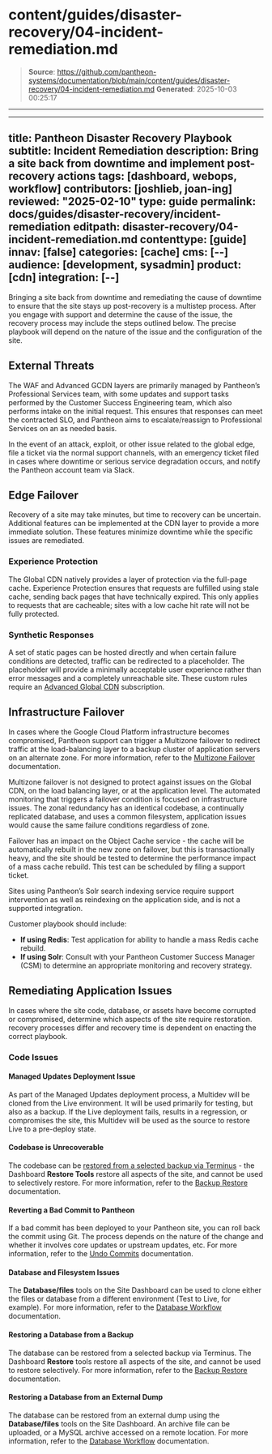 # content/guides/disaster-recovery/04-incident-remediation.md

> **Source**: https://github.com/pantheon-systems/documentation/blob/main/content/guides/disaster-recovery/04-incident-remediation.md
> **Generated**: 2025-10-03 00:25:17

---

---
title: Pantheon Disaster Recovery Playbook
subtitle: Incident Remediation
description: Bring a site back from downtime and implement post-recovery actions
tags: [dashboard, webops, workflow]
contributors: [joshlieb, joan-ing]
reviewed: "2025-02-10"
type: guide
permalink: docs/guides/disaster-recovery/incident-remediation
editpath: disaster-recovery/04-incident-remediation.md
contenttype: [guide]
innav: [false]
categories: [cache]
cms: [--]
audience: [development, sysadmin]
product: [cdn]
integration: [--]
---

Bringing a site back from downtime and remediating the cause of downtime to ensure that the site stays up post-recovery is a multistep process. After you engage with support and determine the cause of the issue, the recovery process may include the steps outlined below. The precise playbook will depend on the nature of the issue and the configuration of the site.

## External Threats

The WAF and Advanced GCDN layers are primarily managed by Pantheon’s Professional Services team, with some updates and support tasks performed by the Customer Success Engineering team, which also performs intake on the initial request. This ensures that responses can meet the contracted SLO, and Pantheon aims to escalate/reassign to Professional Services on an as needed basis.

In the event of an attack, exploit, or other issue related to the global edge, file a ticket via the normal support channels, with an emergency ticket filed in cases where downtime or serious service degradation occurs, and notify the Pantheon account team via Slack.

## Edge Failover

Recovery of a site may take minutes, but time to recovery can be uncertain. Additional features can be implemented at the CDN layer to provide a more immediate solution. These features minimize downtime while the specific issues are remediated.

### Experience Protection

The Global CDN natively provides a layer of protection via the full-page cache. Experience Protection ensures that requests are fulfilled using stale cache, sending back pages that have technically expired. This only applies to requests that are cacheable; sites with a low cache hit rate will not be fully protected.

### Synthetic Responses

A set of static pages can be hosted directly and when certain failure conditions are detected, traffic can be redirected to a placeholder. The placeholder will provide a minimally acceptable user experience rather than error messages and a completely unreachable site. These custom rules require an [Advanced Global CDN](/guides/agcdn) subscription.

## Infrastructure Failover
In cases where the Google Cloud Platform infrastructure becomes compromised, Pantheon support can trigger a Multizone failover to redirect traffic at the load-balancing layer to a backup cluster of application servers on an alternate zone. For more information, refer to the [Multizone Failover](/multizone-failover) documentation.

Multizone failover is not designed to protect against issues on the Global CDN, on the load balancing layer, or at the application level. The automated monitoring that triggers a failover condition is focused on infrastructure issues. The zonal redundancy has an identical codebase, a continually replicated database, and uses a common filesystem, application issues would cause the same failure conditions regardless of zone.

Failover has an impact on the Object Cache service - the cache will be automatically rebuilt in the new zone on failover, but this is transactionally heavy, and the site should be tested to determine the performance impact of a mass cache rebuild. This test can be scheduled by filing a support ticket.

Sites using Pantheon’s Solr search indexing service require support intervention as well as reindexing on the application side, and is not a supported integration.

Customer playbook should include:

- **If using Redis**: Test application for ability to handle a mass Redis cache rebuild.
- **If using Solr**: Consult with your Pantheon Customer Success Manager (CSM) to determine an appropriate monitoring and recovery strategy.

## Remediating Application Issues

In cases where the site code, database, or assets have become corrupted or compromised, determine which aspects of the site require restoration. recovery processes differ and recovery time is dependent on enacting the correct playbook.

### Code Issues

#### Managed Updates Deployment Issue
As part of the Managed Updates deployment process, a Multidev will be cloned from the Live environment. It will be used primarily for testing, but also as a backup. If the Live deployment fails, results in a regression, or compromises the site, this Multidev will be used as the source to restore Live to a pre-deploy state.

#### Codebase is Unrecoverable
The codebase can be [restored from a selected backup via Terminus](/terminus/commands/backup-restore) - the Dashboard **Restore Tools** restore all aspects of the site, and cannot be used to selectively restore. For more information, refer to the [Backup Restore](/guides/environment-configuration/restore-environment-backup) documentation. 

#### Reverting a Bad Commit to Pantheon
If a bad commit has been deployed to your Pantheon site, you can roll back the commit using Git. The process depends on the nature of the change and whether it involves core updates or upstream updates, etc. For more information, refer to the [Undo Commits](/undo-commits) documentation.

#### Database and Filesystem Issues
The **Database/files** tools on the Site Dashboard can be used to clone either the files or database from a different environment (Test to Live, for example). For more information, refer to the [Database Workflow](/guides/mariadb-mysql/database-workflow-tool) documentation.

#### Restoring a Database from a Backup
The database can be restored from a selected backup via Terminus. The Dashboard **Restore** tools restore all aspects of the site, and cannot be used to restore selectively. For more information, refer to the [Backup Restore](/terminus/commands/backup-restore) documentation.

#### Restoring a Database from an External Dump
The database can be restored from an external dump using the **Database/files** tools on the Site Dashboard. An archive file can be uploaded, or a MySQL archive accessed on a remote location. For more information, refer to the [Database Workflow](/guides/mariadb-mysql/database-workflow-tool) documentation.
